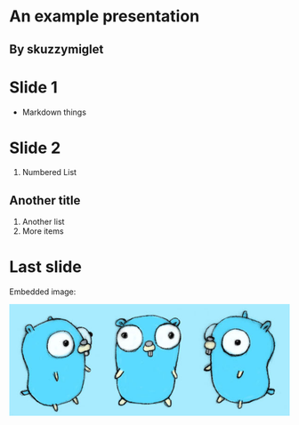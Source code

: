 # An example presentation
## By skuzzymiglet


# Slide 1

+ Markdown things


# Slide 2

1. Numbered List

## Another title

1. Another list
2. More items


# Last slide

Embedded image:

![Embedded](gopher.jpg)
